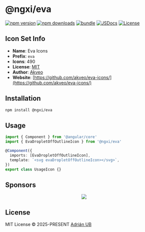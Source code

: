 # @ngxi/eva

[![npm version][npm-version-src]][npm-version-href]
[![npm downloads][npm-downloads-src]][npm-downloads-href]
[![bundle][bundle-src]][bundle-href]
[![JSDocs][jsdocs-src]][jsdocs-href]
[![License][license-src]][license-href]

## Icon Set Info

- **Name**: Eva Icons
- **Prefix**: `eva`
- **Icons**: 490
- **License**: [MIT](https://github.com/akveo/eva-icons/blob/master/LICENSE.txt)
- **Author**: [Akveo](https://github.com/akveo/eva-icons/)
- **Website**: [https://github.com/akveo/eva-icons/](https://github.com/akveo/eva-icons/)

## Installation

```sh
npm install @ngxi/eva
```

## Usage

```ts
import { Component } from '@angular/core'
import { EvaDropletOffOutlineIcon } from '@ngxi/eva'

@Component({
  imports: [EvaDropletOffOutlineIcon],
  template: `<svg evaDropletOffOutlineIcon></svg>`,
})
export class UsageIcon {}
```

## Sponsors

<p align="center">
  <a href="https://cdn.jsdelivr.net/gh/adrian-ub/static/sponsors.svg">
    <img src='https://cdn.jsdelivr.net/gh/adrian-ub/static/sponsors.svg'/>
  </a>
</p>

## License

MIT License © 2025-PRESENT [Adrián UB](https://github.com/adrian-ub)

<!-- Badges -->

[npm-version-src]: https://img.shields.io/npm/v/@ngxi/eva?style=flat&colorA=080f12&colorB=1fa669
[npm-version-href]: https://npmjs.com/package/@ngxi/eva
[npm-downloads-src]: https://img.shields.io/npm/dm/@ngxi/eva?style=flat&colorA=080f12&colorB=1fa669
[npm-downloads-href]: https://npmjs.com/package/@ngxi/eva
[bundle-src]: https://img.shields.io/bundlephobia/minzip/@ngxi/eva?style=flat&colorA=080f12&colorB=1fa669&label=minzip
[bundle-href]: https://bundlephobia.com/result?p=@ngxi/eva
[license-src]: https://img.shields.io/npm/l/@ngxi/eva?style=flat&colorA=080f12&colorB=1fa669
[license-href]: https://github.com/adrian-ub/ngxi/blob/main/LICENSE
[jsdocs-src]: https://img.shields.io/badge/jsdocs-reference-080f12?style=flat&colorA=080f12&colorB=1fa669
[jsdocs-href]: https://www.jsdocs.io/package/@ngxi/eva
